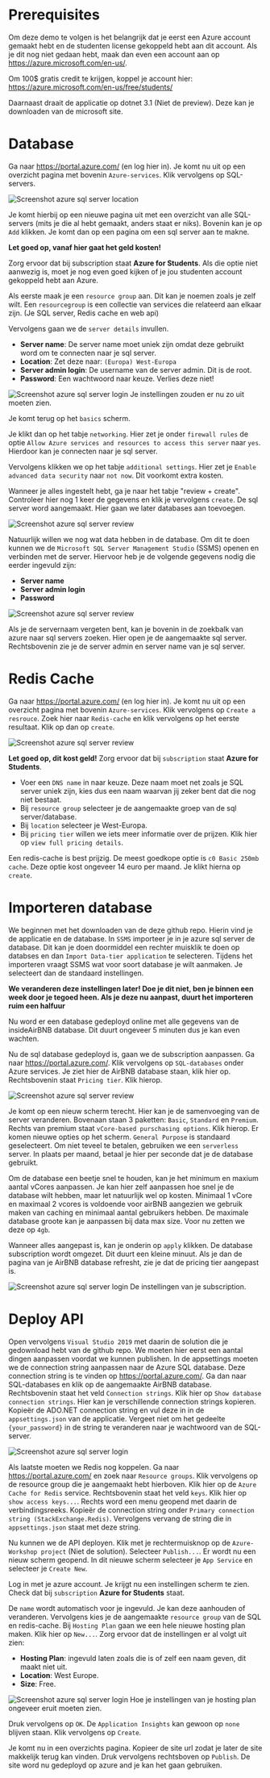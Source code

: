 # Prerequisites
Om deze demo te volgen is het belangrijk dat je eerst een Azure account gemaakt hebt en de studenten license gekoppeld hebt aan dit account.
Als je dit nog niet gedaan hebt, maak dan even een account aan op https://azure.microsoft.com/en-us/.

Om 100$ gratis credit te krijgen, koppel je account hier: https://azure.microsoft.com/en-us/free/students/

Daarnaast draait de applicatie op dotnet 3.1 (Niet de preview). Deze kan je downloaden van de microsoft site. 

# Database
Ga naar https://portal.azure.com/ (en log hier in). Je komt nu uit op een overzicht pagina met bovenin `Azure-services`. Klik vervolgens op SQL-servers. 

![Screenshot azure sql server location](./img/azure-db-service.png)

Je komt hierbij op een nieuwe pagina uit met een overzicht van alle SQL-servers (mits je die al hebt gemaakt, anders staat er niks).
Bovenin kan je op `Add` klikken. Je komt dan op een pagina om een sql server aan te makne.

**Let goed op, vanaf hier gaat het geld kosten!**

Zorg ervoor dat bij subscription staat **Azure for Students**. Als die optie niet aanwezig is, moet je nog even goed kijken of je jou studenten account gekoppeld hebt aan Azure.

Als eerste maak je een `resource group` aan. Dit kan je noemen zoals je zelf wilt. Een `resourcegroup` is een collectie van services die relateerd aan elkaar zijn. (Je SQL server, Redis cache en web api)

Vervolgens gaan we de `server details` invullen. 
- **Server name**: De server name moet uniek zijn omdat deze gebruikt word om te connecten naar je sql server.
- **Location**: Zet deze naar: `(Europa) West-Europa`
- **Server admin login**: De username van de server admin. Dit is de root. 
- **Password**: Een wachtwoord naar keuze. Verlies deze niet!

![Screenshot azure sql server login](./img/azure-db-overview.png)
Je instellingen zouden er nu zo uit moeten zien. 

Je komt terug op het `basics` scherm. 

Je klikt dan op het tabje `networking`. Hier zet je onder `firewall rules` de optie `Allow Azure services and resources to access this server` naar `yes`. Hierdoor kan je connecten naar je sql server. 

Vervolgens klikken we op het tabje `additional settings`. Hier zet je `Enable advanced data security` naar `not now`. Dit voorkomt extra kosten. 

Wanneer je alles ingestelt hebt, ga je naar het tabje "review + create". Controleer hier nog 1 keer de gegevens en klik je vervolgens `create`. De sql server word aangemaakt. Hier gaan we later databases aan toevoegen.  

![Screenshot azure sql server review](./img/azure-db-review.png)

Natuurlijk willen we nog wat data hebben in de database. Om dit te doen kunnen we de `Microsoft SQL Server Management Studio` (SSMS) openen en verbinden met de server. Hiervoor heb je de volgende gegevens nodig die eerder ingevuld zijn:
- **Server name**
- **Server admin login**
- **Password**

![Screenshot azure sql server review](./img/azure-db-ssms-login.png)

Als je de servernaam vergeten bent, kan je bovenin in de zoekbalk van azure naar sql servers zoeken. Hier open je de aangemaakte sql server. Rechtsbovenin zie je de server admin en server name van je sql server. 

# Redis Cache
Ga naar https://portal.azure.com/ (en log hier in). Je komt nu uit op een overzicht pagina met bovenin `Azure-services`. Klik vervolgens op `Create a resrouce`. Zoek hier naar `Redis-cache` en klik vervolgens op het eerste resultaat. Klik op dan op `create`. 

![Screenshot azure sql server review](./img/azure-redis-search.png)

**Let goed op, dit kost geld!**
Zorg ervoor dat bij `subscription` staat **Azure for Students**. 

- Voer een `DNS name` in naar keuze. Deze naam moet net zoals je SQL server uniek zijn, kies dus een naam waarvan jij zeker bent dat die nog niet bestaat.
- Bij `resource group` selecteer je de aangemaakte groep van de sql server/database.
- Bij `location` selecteer je West-Europa.
- Bij `pricing tier` willen we iets meer informatie over de prijzen. Klik hier op `view full pricing details`. 

Een redis-cache is best prijzig. De meest goedkope optie is `c0 Basic 250mb cache`. Deze optie kost ongeveer 14 euro per maand. Je klikt hierna op `create`. 

# Importeren database
We beginnen met het downloaden van de deze github repo. Hierin vind je de applicatie en de database. In `SSMS` importeer je in je azure sql server de database. Dit kan je doen doormiddel een rechter muisklik te doen op databses en dan `Import Data-tier application` te selecteren. Tijdens het importeren vraagt SSMS wat voor soort database je wilt aanmaken. Je selecteert dan de standaard instellingen. 

**We veranderen deze instellingen later! Doe je dit niet, ben je binnen een week door je tegoed heen. Als je deze nu aanpast, duurt het importeren ruim een halfuur**

Nu word er een database gedeployd online met alle gegevens van de insideAirBNB database. Dit duurt ongeveer 5 minuten dus je kan even wachten. 

Nu de sql database gedeployd is, gaan we de subscription aanpassen. Ga naar https://portal.azure.com/. Klik vervolgens op `SQL-databases` onder Azure services. Je ziet hier de AirBNB database staan, klik hier op. Rechtsbovenin staat `Pricing tier`. Klik hierop. 

![Screenshot azure sql server review](./img/azure-db-tier.png)

Je komt op een nieuw scherm terecht. Hier kan je de samenvoeging van de server veranderen. Bovenaan staan 3 paketten: `Basic`, `Standard` en `Premium`. Rechts van premium staat `vCore-based purschasing options`. Klik hierop. Er komen nieuwe opties op het scherm. `General Purpose` is standaard geselecteert. Om niet teveel te betalen, gebruiken we een `serverless` server. In plaats per maand, betaal je hier per seconde dat je de database gebruikt. 

Om de database een beetje snel te houden, kan je het minimum en maxium aantal vCores aanpassen. Je kan hier zelf aanpassen hoe snel je de database wilt hebben, maar let natuurlijk wel op kosten. Minimaal 1 vCore en maximaal 2 vcores is voldoende voor airBNB aangezien we gebruik maken van caching en minimaal aantal gebruikers hebben. De maximale database groote kan je aanpassen bij data max size. Voor nu zetten we deze op `4gb`.

Wanneer alles aangepast is, kan je onderin op `apply` klikken. De database subscription wordt omgezet. Dit duurt een kleine minuut. Als je dan de pagina van je AirBNB database refresht, zie je dat de pricing tier aangepast is. 

![Screenshot azure sql server login](./img/azure-db-system.png)
De instellingen van je subscription. 

# Deploy API
Open vervolgens `Visual Studio 2019` met daarin de solution die je gedownload hebt van de github repo. We moeten hier eerst een aantal dingen aanpassen voordat we kunnen publishen. In de appsettings moeten we de connection string aanpassen naar de Azure SQL database. Deze connection string is te vinden op https://portal.azure.com/. Ga dan naar SQL-databases en klik op de aangemaakte AirBNB database. Rechtsbovenin staat het veld `Connection strings`. Klik hier op `Show database connection strings`. Hier kan je verschillende connection strings kopieren. Kopieër de ADO.NET connection string en vul deze in in de `appsettings.json` van de applicatie. Vergeet niet om het gedeelte `{your_password}` in de string te veranderen naar je wachtwoord van de SQL-server. 

![Screenshot azure sql server login](./img/azure-db-connection-string.png)

Als laatste moeten we Redis nog koppelen. Ga naar https://portal.azure.com/ en zoek naar `Resource groups`. Klik vervolgens op de resource group die je aangemaakt hebt hierboven. Klik hier op de `Azure Cache for Redis` service. Rechtsbovenin staat het veld `keys`. Klik hier op `show access keys...`. Rechts word een menu geopend met daarin de verbindingsreeks. Kopieër de connection string onder `Primary connection string (StackExchange.Redis)`. Vervolgens vervang de string die in `appsettings.json` staat met deze string.

Nu kunnen we de API deployen. Klik met je rechtermuisknop op de `Azure-Workshop project` (Niet de solution). Selecteer `Publish...`. Er wordt nu een nieuw scherm geopend. In dit nieuwe scherm selecteer je `App Service` en selecteer je `Create New`. 

Log in met je azure account. Je krijgt nu een instellingen scherm te zien. Check dat bij `subscription` **Azure for Students** staat. 

De `name` wordt automatisch voor je ingevuld. Je kan deze aanhouden of veranderen. Vervolgens kies je de aangemaakte `resource group` van de SQL en redis-cache. Bij `Hosting Plan` gaan we een hele nieuwe hosting plan maken. Klik hier op `New...`. Zorg ervoor dat de instellingen er al volgt uit zien:

- **Hosting Plan**: ingevuld laten zoals die is of zelf een naam geven, dit maakt niet uit.
- **Location**: West Europe.
- **Size**: Free.

![Screenshot azure sql server login](./img/azure-hostingplan.png)
Hoe je instellingen van je hosting plan ongeveer eruit moeten zien.

Druk vervolgens op `OK`. De `Application Insights` kan gewoon op `none` blijven staan. Klik vervolgens op `Create`.  

Je komt nu in een overzichts pagina. Kopieer de site url zodat je later de site makkelijk terug kan vinden. Druk vervolgens rechtsboven op `Publish`. De site word nu gedeployd op azure and je kan het gaan gebruiken.